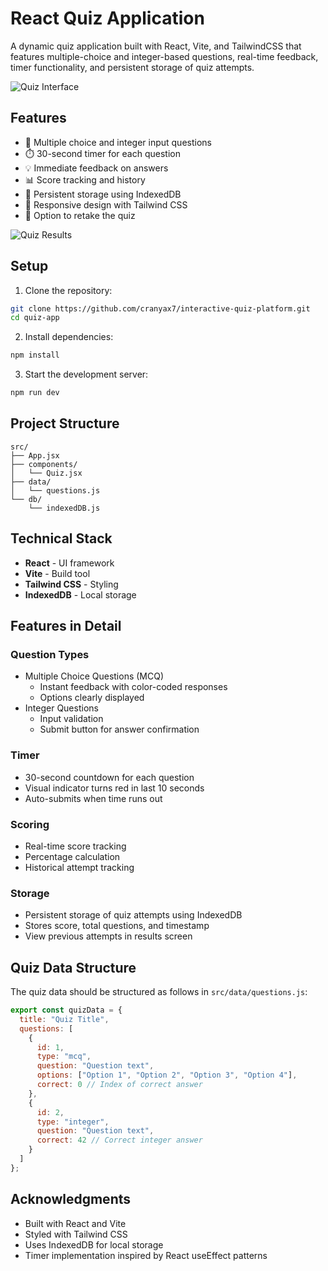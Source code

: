 # React Quiz Application

A dynamic quiz application built with React, Vite, and TailwindCSS that features multiple-choice and integer-based questions, real-time feedback, timer functionality, and persistent storage of quiz attempts.

![Quiz Interface](https://raw.githubusercontent.com/cranyax7/interactive-quiz-platform/maipublic/sampleQiz.png)

## Features

- 🎯 Multiple choice and integer input questions
- ⏱️ 30-second timer for each question
- 💡 Immediate feedback on answers
- 📊 Score tracking and history
- 💾 Persistent storage using IndexedDB
- 🎨 Responsive design with Tailwind CSS
- 🔄 Option to retake the quiz

![Quiz Results](https://raw.githubusercontent.com/cranyax7/interactive-quiz-platform/maipublic/quizResult.png)

## Setup

1. Clone the repository:
```bash
git clone https://github.com/cranyax7/interactive-quiz-platform.git
cd quiz-app
```

2. Install dependencies:
```bash
npm install
```

3. Start the development server:
```bash
npm run dev
```

## Project Structure

```
src/
├── App.jsx
├── components/
│   └── Quiz.jsx
├── data/
│   └── questions.js
└── db/
    └── indexedDB.js
```

## Technical Stack

- **React** - UI framework
- **Vite** - Build tool
- **Tailwind CSS** - Styling
- **IndexedDB** - Local storage

## Features in Detail

### Question Types
- Multiple Choice Questions (MCQ)
  - Instant feedback with color-coded responses
  - Options clearly displayed
- Integer Questions
  - Input validation
  - Submit button for answer confirmation

### Timer
- 30-second countdown for each question
- Visual indicator turns red in last 10 seconds
- Auto-submits when time runs out

### Scoring
- Real-time score tracking
- Percentage calculation
- Historical attempt tracking

### Storage
- Persistent storage of quiz attempts using IndexedDB
- Stores score, total questions, and timestamp
- View previous attempts in results screen

## Quiz Data Structure

The quiz data should be structured as follows in `src/data/questions.js`:

```javascript
export const quizData = {
  title: "Quiz Title",
  questions: [
    {
      id: 1,
      type: "mcq",
      question: "Question text",
      options: ["Option 1", "Option 2", "Option 3", "Option 4"],
      correct: 0 // Index of correct answer
    },
    {
      id: 2,
      type: "integer",
      question: "Question text",
      correct: 42 // Correct integer answer
    }
  ]
};
```

## Acknowledgments

- Built with React and Vite
- Styled with Tailwind CSS
- Uses IndexedDB for local storage
- Timer implementation inspired by React useEffect patterns